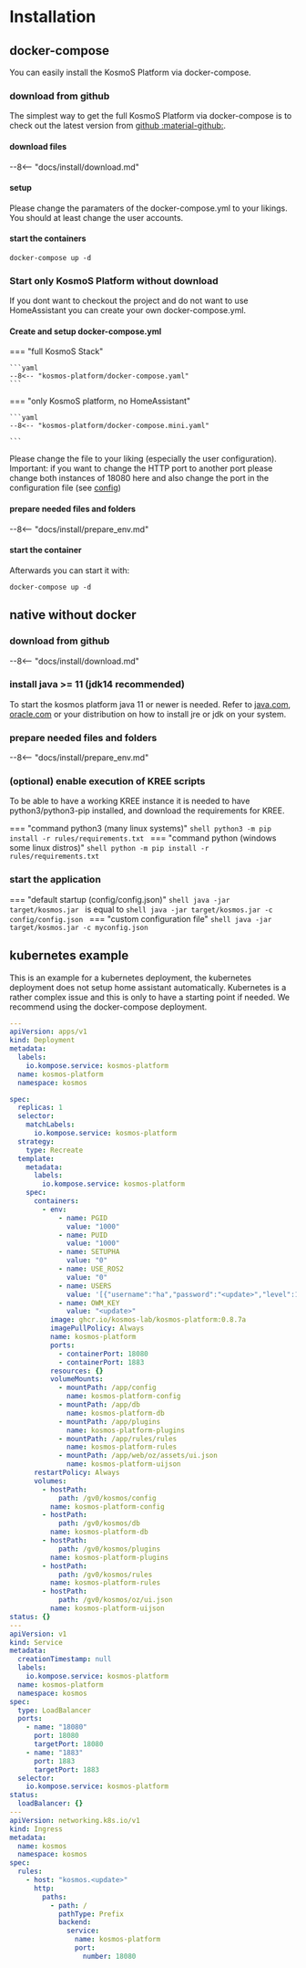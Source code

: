 # Installation

## docker-compose

You can easily install the KosmoS Platform via docker-compose.

### download from github

The simplest way to get the full KosmoS Platform via docker-compose is to check out the latest version from [github :material-github:](https://github.com/kosmos-lab/kosmos-platform).

#### download files
--8<-- "docs/install/download.md"

#### setup

Please change the paramaters of the docker-compose.yml to your likings.
You should at least change the user accounts.

#### start the containers

```shell
docker-compose up -d
```

### Start only KosmoS Platform without download

If you dont want to checkout the project and do not want to use HomeAssistant you can create your own docker-compose.yml.

#### Create and setup docker-compose.yml

=== "full KosmoS Stack"

    ```yaml
    --8<-- "kosmos-platform/docker-compose.yaml"
    ```

=== "only KosmoS platform, no HomeAssistant"

    ```yaml
    --8<-- "kosmos-platform/docker-compose.mini.yaml"

    ```

Please change the file to your liking (especially the user configuration).
Important: if you want to change the HTTP port to another port please change both instances of 18080 here and also change the port in the configuration file (see [config](/config))

#### prepare needed files and folders

--8<-- "docs/install/prepare_env.md"


#### start the container

Afterwards you can start it with:

```shell
docker-compose up -d
```



## native without docker
### download from github
--8<-- "docs/install/download.md"
### install java >= 11 (jdk14 recommended)
To start the kosmos platform java 11 or newer is needed.
Refer to [java.com](https://www.java.com/), [oracle.com](https://www.oracle.com/java/technologies/downloads/) or your distribution on how to install jre or jdk on your system.
### prepare needed files and folders
--8<-- "docs/install/prepare_env.md"

### (optional) enable execution of KREE scripts
To be able to have a working KREE instance it is needed to have python3/python3-pip installed, and download the requirements for KREE.

=== "command python3 (many linux systems)"
    ```shell
    python3 -m pip install -r rules/requirements.txt
    ```
=== "command python (windows some linux distros)"
    ```shell
    python -m pip install -r rules/requirements.txt
    ```
    

### start the application

=== "default startup (config/config.json)"
    ```shell
    java -jar target/kosmos.jar
    ``` 
    is equal to
    ```shell
    java -jar target/kosmos.jar -c config/config.json
    ``` 
=== "custom configuration file"
    ```shell
    java -jar target/kosmos.jar -c myconfig.json
    ``` 



## kubernetes example
This is an example for a kubernetes deployment, the kubernetes deployment does not setup home assistant automatically.
Kubernetes is a rather complex issue and this is only to have a starting point if needed.
We recommend using the docker-compose deployment.
```yaml
---
apiVersion: apps/v1
kind: Deployment
metadata:
  labels:
    io.kompose.service: kosmos-platform
  name: kosmos-platform
  namespace: kosmos

spec:
  replicas: 1
  selector:
    matchLabels:
      io.kompose.service: kosmos-platform
  strategy:
    type: Recreate
  template:
    metadata:
      labels:
        io.kompose.service: kosmos-platform
    spec:
      containers:
        - env:
            - name: PGID
              value: "1000"
            - name: PUID
              value: "1000"
            - name: SETUPHA
              value: "0"
            - name: USE_ROS2
              value: "0"
            - name: USERS
              value: '[{"username":"ha","password":"<update>","level":1},{"username":"admin","level":100,"password":"<update>"}]'
            - name: OWM_KEY
              value: "<update>"
          image: ghcr.io/kosmos-lab/kosmos-platform:0.8.7a
          imagePullPolicy: Always
          name: kosmos-platform
          ports:
            - containerPort: 18080
            - containerPort: 1883
          resources: {}
          volumeMounts:
            - mountPath: /app/config
              name: kosmos-platform-config
            - mountPath: /app/db
              name: kosmos-platform-db
            - mountPath: /app/plugins
              name: kosmos-platform-plugins
            - mountPath: /app/rules/rules
              name: kosmos-platform-rules
            - mountPath: /app/web/oz/assets/ui.json
              name: kosmos-platform-uijson
      restartPolicy: Always
      volumes:
        - hostPath:
            path: /gv0/kosmos/config
          name: kosmos-platform-config
        - hostPath:
            path: /gv0/kosmos/db
          name: kosmos-platform-db
        - hostPath:
            path: /gv0/kosmos/plugins
          name: kosmos-platform-plugins
        - hostPath:
            path: /gv0/kosmos/rules
          name: kosmos-platform-rules
        - hostPath:
            path: /gv0/kosmos/oz/ui.json
          name: kosmos-platform-uijson
status: {}
---
apiVersion: v1
kind: Service
metadata:
  creationTimestamp: null
  labels:
    io.kompose.service: kosmos-platform
  name: kosmos-platform
  namespace: kosmos
spec:
  type: LoadBalancer
  ports:
    - name: "18080"
      port: 18080
      targetPort: 18080
    - name: "1883"
      port: 1883
      targetPort: 1883
  selector:
    io.kompose.service: kosmos-platform
status:
  loadBalancer: {}
---  
apiVersion: networking.k8s.io/v1
kind: Ingress
metadata:
  name: kosmos
  namespace: kosmos
spec:
  rules:
    - host: "kosmos.<update>"
      http:
        paths:
          - path: /
            pathType: Prefix
            backend:
              service:
                name: kosmos-platform
                port:
                  number: 18080
```